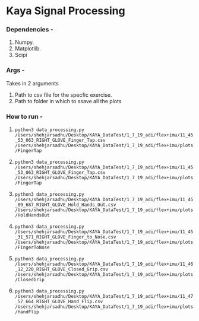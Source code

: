 # Kaya Signal Processing 

### Dependencies - 

1. Numpy.
2. Matplotlib.
3. Scipi

### Args - 

Takes in 2 arguments

1. Path to csv file for the specfic exercise.
2. Path to folder in which to ssave all the plots

 
### How to run - 

 1.   ``` python3 data_processing.py /Users/shehjarsadhu/Desktop/KAYA_DataTest/1_7_19_adi/flex+imu/11_45_53_063_RIGHT_GLOVE_Finger_Tap.csv /Users/shehjarsadhu/Desktop/KAYA_DataTest/1_7_19_adi/flex+imu/plots/FingerTap ```

 2. ``` python3 data_processing.py /Users/shehjarsadhu/Desktop/KAYA_DataTest/1_7_19_adi/flex+imu/11_45_53_063_RIGHT_GLOVE_Finger_Tap.csv /Users/shehjarsadhu/Desktop/KAYA_DataTest/1_7_19_adi/flex+imu/plots/FingerTap ```

 3. ``` python3 data_processing.py /Users/shehjarsadhu/Desktop/KAYA_DataTest/1_7_19_adi/flex+imu/11_45_09_687_RIGHT_GLOVE_Hold_Hands_Out.csv /Users/shehjarsadhu/Desktop/KAYA_DataTest/1_7_19_adi/flex+imu/plots/HoldHandsOut ```

4.  ``` python3 data_processing.py /Users/shehjarsadhu/Desktop/KAYA_DataTest/1_7_19_adi/flex+imu/11_45_31_571_RIGHT_GLOVE_Finger_to_Nose.csv /Users/shehjarsadhu/Desktop/KAYA_DataTest/1_7_19_adi/flex+imu/plots/FingerToNose ```
 
5.  ``` python3 data_processing.py  /Users/shehjarsadhu/Desktop/KAYA_DataTest/1_7_19_adi/flex+imu/11_46_12_220_RIGHT_GLOVE_Closed_Grip.csv /Users/shehjarsadhu/Desktop/KAYA_DataTest/1_7_19_adi/flex+imu/plots/ClosedGrip ```

6.  ``` python3 data_processing.py /Users/shehjarsadhu/Desktop/KAYA_DataTest/1_7_19_adi/flex+imu/11_47_57_664_RIGHT_GLOVE_Hand_Flip.csv /Users/shehjarsadhu/Desktop/KAYA_DataTest/1_7_19_adi/flex+imu/plots/HandFlip ```
